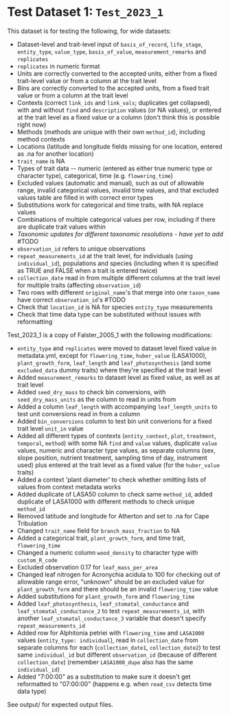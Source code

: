
# Test Dataset 1: `Test_2023_1`

This dataset is for testing the following, for wide datasets:
- Dataset-level and trait-level input of `basis_of_record`, `life_stage`, `entity_type`, `value_type`, `basis_of_value`, `measurement_remarks` and `replicates`
- `replicates` in numeric format
- Units are correctly converted to the accepted units, either from a fixed trait-level value or from a column at the trait level
- Bins are correctly converted to the accepted units, from a fixed trait value or from a column at the trait level
- Contexts (correct `link_ids` and `link_vals`; duplicates get collapsed), with and without `find` and `description` values (or NA values), or entered at the trait level as a fixed value or a column (don't think this is possible right now)
- Methods (methods are unique with their own `method_id`), including method contexts
- Locations (latitude and longitude fields missing for one location, entered as .na for another location)
- `trait_name` is NA
- Types of trait data -- numeric (entered as either true numeric type or character type), categorical, time (e.g. `flowering_time`)
- Excluded values (automatic and manual), such as out of allowable range, invalid categorical values, invalid time values, and that excluded values table are filled in with correct error types
- Substitutions work for categorical and time traits, with NA replace values
- Combinations of multiple categorical values per row, including if there are duplicate trait values within
- *Taxonomic updates for different taxonomic resolutions - have yet to add* #TODO
- `observation_id` refers to unique observations
- `repeat_measurements_id` at the trait level, for individuals (using `individual_id`), populations and species (including when it is specified as TRUE and FALSE when a trait is entered twice)
- `collection_date` read in from multiple different columns at the trait level for multiple traits (affecting `observation_id`)
- Two rows with different `original_name`'s that merge into one `taxon_name` have correct `observation_id`'s #TODO
- Check that `location_id` is NA for species `entity_type` measurements
- Check that time data type can be substituted without issues with reformatting

Test_2023_1 is a copy of Falster_2005_1 with the following modifications:
- `entity_type` and `replicates` were moved to dataset level fixed value in metadata.yml, except for `flowering_time`, `huber_value` (LASA1000), `plant_growth_form`, `leaf_length` and `leaf_photosynthesis` (and some `excluded_data` dummy traits) where they're specified at the trait level
- Added `measurement_remarks` to dataset level as fixed value, as well as at trait level
- Added `seed_dry_mass` to check bin conversions, with `seed_dry_mass_units` as the column to read in units from
- Added a column `leaf_length` with accompanying `leaf_length_units` to test unit conversions read in from a column
- Added `bin_conversions` column to test bin unit converions for a fixed trait level `unit_in` value
- Added all different types of contexts (`entity_context`, `plot`, `treatment`, `temporal`, `method`) with some NA `find` and `value` values, duplicate `value` values, numeric and character type values, as separate columns (sex, slope position, nutrient treatment, sampling time of day, instrument used) plus entered at the trait level as a fixed value (for the `huber_value` traits)
- Added a context 'plant diameter' to check whether omitting lists of values from context metadata works
- Added duplicate of LASA50 column to check same `method_id`, added duplicate of LASA1000 with different methods to check unique `method_id`
- Removed latitude and longitude for Atherton and set to .na for Cape Tribulation
- Changed `trait_name` field for `branch_mass_fraction` to NA
- Added a categorical trait, `plant_growth_form`, and time trait, `flowering_time`
- Changed a numeric column `wood_density` to character type with `custom_R_code`
- Excluded observation 0.17 for `leaf_mass_per_area`
- Changed leaf nitrogen for Acronychia acidula to 100 for checking out of allowable range error, "unknown" should be an excluded value for `plant_growth_form` and there should be an invalid `flowering_time` value
- Added substitutions for `plant_growth_form` and `flowering_time`
- Added `leaf_photosynthesis`, `leaf_stomatal_conductance` and `leaf_stomatal_conductance_2` to test `repeat_measurements_id`, with another `leaf_stomatal_conductance_3` variable that doesn't specify `repeat_measurements_id`
- Added row for Alphitonia petriei with `flowering_time` and `LASA1000` values (`entity_type: individual`), read in `collection_date` from separate columns for each (`collection_date1`, `collection_date2`) to test same `individual_id` but different `observation_id` (because of different `collection_date`) (remember `LASA1000_dupe` also has the same `individual_id`)
- Added "7:00:00" as a substitution to make sure it doesn't get reformatted to "07:00:00" (happens e.g. when `read_csv` detects time data type)


See output/ for expected output files.
